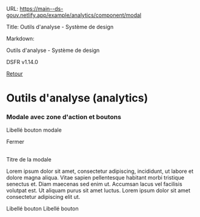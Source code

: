 URL:
https://main--ds-gouv.netlify.app/example/analytics/component/modal

Title:
Outils d'analyse - Système de design

Markdown:


Outils d'analyse - Système de design


DSFR v1.14.0


[Retour](../)


# Outils d'analyse (analytics)


### Modale avec zone d'action et boutons


Libellé bouton modale


Fermer


##

Titre de la modale


Lorem ipsum dolor sit amet, consectetur adipiscing, incididunt, ut labore et dolore magna aliqua. Vitae sapien pellentesque habitant morbi tristique senectus et. Diam maecenas sed enim ut. Accumsan lacus vel facilisis volutpat est. Ut aliquam purus sit amet luctus. Lorem ipsum dolor sit amet consectetur adipiscing elit ut.


Libellé bouton
Libellé bouton